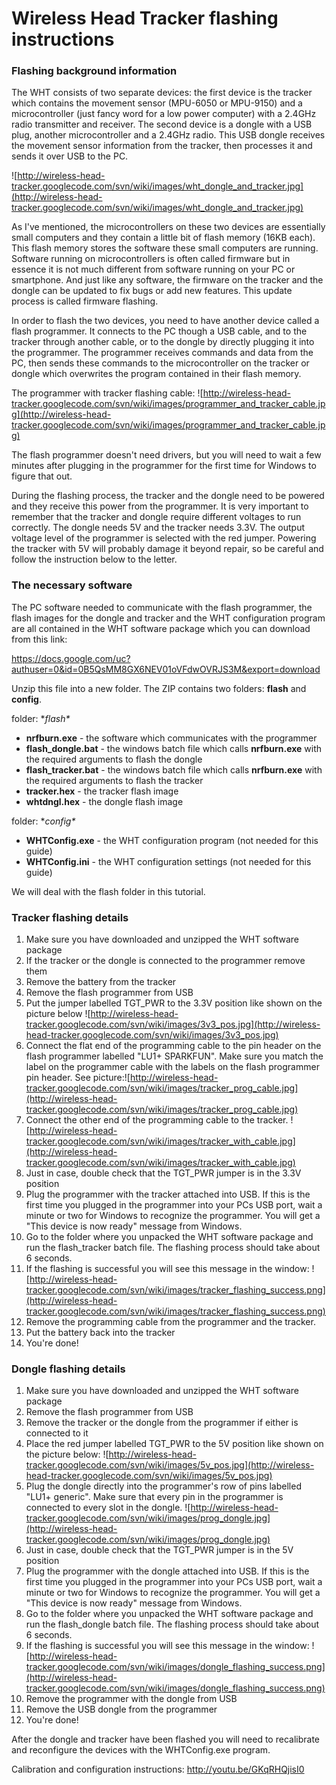 # Wireless Head Tracker flashing instructions #

### Flashing background information ###

The WHT consists of two separate devices: the first device is the tracker which contains the movement sensor (MPU-6050 or MPU-9150) and a microcontroller (just fancy word for a low power computer) with a 2.4GHz radio transmitter and receiver. The second device is a dongle with a USB plug, another microcontroller and a 2.4GHz radio. This USB dongle receives the movement sensor information from the tracker, then processes it and sends it over USB to the PC.

![http://wireless-head-tracker.googlecode.com/svn/wiki/images/wht_dongle_and_tracker.jpg](http://wireless-head-tracker.googlecode.com/svn/wiki/images/wht_dongle_and_tracker.jpg)

As I've mentioned, the microcontrollers on these two devices are essentially small computers and they contain a little bit of flash memory (16KB each). This flash memory stores the software these small computers are running. Software running on microcontrollers is often called firmware but in essence it is not much different from software running on your PC or smartphone. And just like any software, the firmware on the tracker and the dongle can be updated to fix bugs or add new features. This update process is called firmware flashing.

In order to flash the two devices, you need to have another device called a flash programmer. It connects to the PC though a USB cable, and to the tracker through another cable, or to the dongle by directly plugging it into the programmer. The programmer receives commands and data from the PC, then sends these commands to the microcontroller on the tracker or dongle which overwrites the program contained in their flash memory.

The programmer with tracker flashing cable: ![http://wireless-head-tracker.googlecode.com/svn/wiki/images/programmer_and_tracker_cable.jpg](http://wireless-head-tracker.googlecode.com/svn/wiki/images/programmer_and_tracker_cable.jpg)

The flash programmer doesn't need drivers, but you will need to wait a few minutes after plugging in the programmer for the first time for Windows to figure that out.

During the flashing process, the tracker and the dongle need to be powered and they receive this power from the programmer. It is very important to remember that the tracker and dongle require different voltages to run correctly. The dongle needs 5V and the tracker needs 3.3V. The output voltage level of the programmer is selected with the red jumper. Powering the tracker with 5V will probably damage it beyond repair, so be careful and follow the instruction below to the letter.

### The necessary software ###

The PC software needed to communicate with the flash programmer, the flash images for the dongle and tracker and the WHT configuration program are all contained in the WHT software package which you can download from this link:

https://docs.google.com/uc?authuser=0&id=0B5QsMM8GX6NEV01oVFdwOVRJS3M&export=download

Unzip this file into a new folder. The ZIP contains two folders: **flash** and **config**.

folder: **flash\**
  * **nrfburn.exe** - the software which communicates with the programmer
  * **flash\_dongle.bat** - the windows batch file which calls **nrfburn.exe** with the required arguments to flash the dongle
  * **flash\_tracker.bat** - the windows batch file which calls **nrfburn.exe** with the required arguments to flash the tracker
  * **tracker.hex** - the tracker flash image
  * **whtdngl.hex** - the dongle flash image

folder: **config\**
  * **WHTConfig.exe** - the WHT configuration program (not needed for this guide)
  * **WHTConfig.ini** - the WHT configuration settings (not needed for this guide)

We will deal with the flash folder in this tutorial.

### Tracker flashing details ###

  1. Make sure you have downloaded and unzipped the WHT software package
  1. If the tracker or the dongle is connected to the programmer remove them
  1. Remove the battery from the tracker
  1. Remove the flash programmer from USB
  1. Put the jumper labelled TGT\_PWR to the 3.3V position like shown on the picture below ![http://wireless-head-tracker.googlecode.com/svn/wiki/images/3v3_pos.jpg](http://wireless-head-tracker.googlecode.com/svn/wiki/images/3v3_pos.jpg)
  1. Connect the flat end of the programming cable to the pin header on the flash programmer labelled "LU1+ SPARKFUN". Make sure you match the label on the programmer cable with the labels on the flash programmer pin header. See picture:![http://wireless-head-tracker.googlecode.com/svn/wiki/images/tracker_prog_cable.jpg](http://wireless-head-tracker.googlecode.com/svn/wiki/images/tracker_prog_cable.jpg)
  1. Connect the other end of the programming cable to the tracker. ![http://wireless-head-tracker.googlecode.com/svn/wiki/images/tracker_with_cable.jpg](http://wireless-head-tracker.googlecode.com/svn/wiki/images/tracker_with_cable.jpg)
  1. Just in case, double check that the TGT\_PWR jumper is in the 3.3V position
  1. Plug the programmer with the tracker attached into USB. If this is the first time you plugged in the programmer into your PCs USB port, wait a minute or two for Windows to recognize the programmer. You will get a "This device is now ready" message from Windows.
  1. Go to the folder where you unpacked the WHT software package and run the flash\_tracker batch file. The flashing process should take about 6 seconds.
  1. If the flashing is successful you will see this message in the window: ![http://wireless-head-tracker.googlecode.com/svn/wiki/images/tracker_flashing_success.png](http://wireless-head-tracker.googlecode.com/svn/wiki/images/tracker_flashing_success.png)
  1. Remove the programming cable from the programmer and the tracker.
  1. Put the battery back into the tracker
  1. You're done!

### Dongle flashing details ###

  1. Make sure you have downloaded and unzipped the WHT software package
  1. Remove the flash programmer from USB
  1. Remove the tracker or the dongle from the programmer if either is connected to it
  1. Place the red jumper labelled TGT\_PWR to the 5V position like shown on the picture below: ![http://wireless-head-tracker.googlecode.com/svn/wiki/images/5v_pos.jpg](http://wireless-head-tracker.googlecode.com/svn/wiki/images/5v_pos.jpg)
  1. Plug the dongle directly into the programmer's row of pins labelled "LU1+ generic". Make sure that every pin in the programmer is connected to every slot in the dongle. ![http://wireless-head-tracker.googlecode.com/svn/wiki/images/prog_dongle.jpg](http://wireless-head-tracker.googlecode.com/svn/wiki/images/prog_dongle.jpg)
  1. Just in case, double check that the TGT\_PWR jumper is in the 5V position
  1. Plug the programmer with the dongle attached into USB. If this is the first time you plugged in the programmer into your PCs USB port, wait a minute or two for Windows to recognize the programmer. You will get a "This device is now ready" message from Windows.
  1. Go to the folder where you unpacked the WHT software package and run the flash\_dongle batch file. The flashing process should take about 6 seconds.
  1. If the flashing is successful you will see this message in the window: ![http://wireless-head-tracker.googlecode.com/svn/wiki/images/dongle_flashing_success.png](http://wireless-head-tracker.googlecode.com/svn/wiki/images/dongle_flashing_success.png)
  1. Remove the programmer with the dongle from USB
  1. Remove the USB dongle from the programmer
  1. You're done!

After the dongle and tracker have been flashed you will need to recalibrate and reconfigure the devices with the WHTConfig.exe program.

Calibration and configuration instructions:
http://youtu.be/GKqRHQjisI0